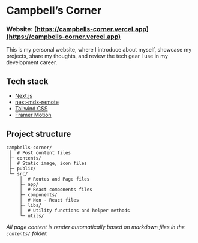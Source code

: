# Campbell’s Corner

### Website: [https://campbells-corner.vercel.app](https://campbells-corner.vercel.app)

This is my personal website, where I introduce about myself, showcase my projects, share my thoughts, and review the tech gear I use in my development career.

## Tech stack

- [Next.js](https://nextjs.org)
- [next-mdx-remote](https://github.com/hashicorp/next-mdx-remote.git)
- [Tailwind CSS](https://tailwindcss.com/)
- [Framer Motion](https://framer.com/motion)

## Project structure

```
campbells-corner/
 │  # Post content files
 ├─ contents/
 │  # Static image, icon files
 ├─ public/
 └─ src/
     │  # Routes and Page files
     ├─ app/
     │  # React components files
     ├─ components/
     │  # Non - React files
     ├─ libs/
     │  # Utility functions and helper methods
     └─ utils/
```

*All page content is render automatically based on markdown files in the `contents/` folder.*
